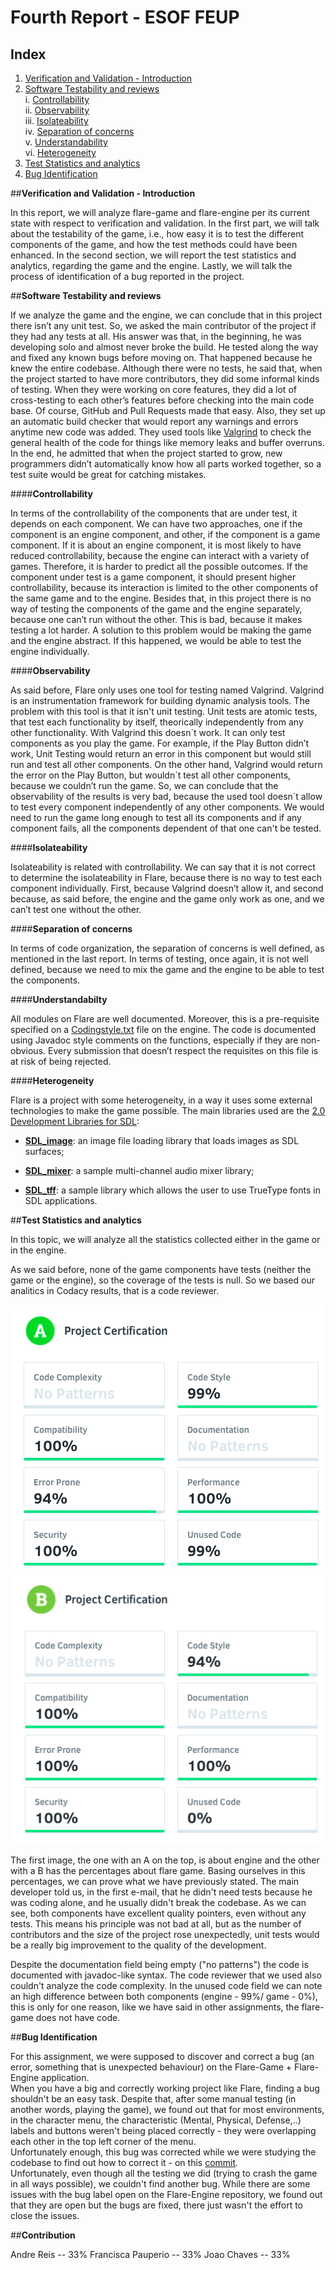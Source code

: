 # Fourth Report - ESOF FEUP

## Index
1. [Verification and Validation - Introduction](#intro)
2. [Software Testability and reviews](#test_rev)  
  i. [Controllability](#cont)  
  ii. [Observability](#obs)  
  iii. [Isolateability](#iso)  
  iv. [Separation of concerns](#conc)    
  v. [Understandability](#und)  
  vi. [Heterogeneity](#het)  
3. [Test Statistics and analytics](#test)
4. [Bug Identification](#bug)

##**Verification and Validation - Introduction** <a name ="intro"></a>

In this report, we will analyze flare-game and flare-engine per its current state with respect to verification and validation.
In the first part, we will talk about the testability of the game, i.e., how easy it is to test the different components of the game, and how the test methods could have been enhanced. In the second section, we will report the test statistics and analytics, regarding the game and the engine. Lastly, we will talk the process of identification of a bug reported in the project.


##**Software Testability and reviews** <a name ="test_rev"></a>

If we analyze the game and the engine, we can conclude that in this project there isn’t any unit test.
So, we asked the main contributor of the project if they had any tests at all. His answer was that, in the beginning, he was developing solo and almost never broke the build. He tested along the way and fixed any known bugs before moving on. That happened because he knew the entire codebase. Although there were no tests, he said that, when the project started to have more contributors, they did some informal kinds of testing. When they were working on core features, they did a lot of cross-testing to each other’s features before checking into the main code base. Of course, GitHub and Pull Requests made that easy. Also, they set up an automatic build checker that would report any warnings and errors anytime new code was added. They used tools like [Valgrind](http://valgrind.org/) to check the general health of the code for things like memory leaks and buffer overruns.
In the end, he admitted that when the project started to grow, new programmers didn’t automatically know how all parts worked together, so a test suite would be great for catching mistakes. 

####**Controllability** <a name ="cont"></a>

In terms of the controllability of the components that are under test, it depends on each component. We can have two approaches, one if the component is an engine component, and other, if the component is a game component.
If it is about an engine component, it is most likely to have reduced controllability, because the engine can interact with a variety of games. Therefore, it is harder to predict all the possible outcomes.
If the component under test is a game component, it should present higher controllability, because its interaction is limited to the other components of the same game and to the engine. 
Besides that, in this project there is no way of testing the components of the game and the engine separately, because one can’t run without the other. This is bad, because it makes testing a lot harder. A solution to this problem would be making the game and the engine abstract. If this happened, we would be able to test the engine individually.

####**Observability** <a name ="obs"></a>

As said before, Flare only uses one tool for testing named Valgrind. Valgrind is an instrumentation framework for building dynamic analysis tools. The problem with this tool is that it isn't unit testing. Unit tests are atomic tests, that test each functionality by itself, theorically independently from any other functionality. With Valgrind this doesn´t work. It can only test components as you play the game. For example, if the Play Button didn’t work, Unit Testing would return an error in this component but would still run and test all other components. On the other hand, Valgrind would return the error on the Play Button, but wouldn´t test all other components, because we couldn’t run the game.
So, we can conclude that the observability of the results is very bad, because the used tool doesn´t allow to test every component independently of any other components. We would need to run the game long enough to test all its components and if any component fails, all the components dependent of that one can't be tested.


####**Isolateability** <a name ="iso"></a>

Isolateability is related with controllability. We can say that it is not correct to determine the isolateability in Flare, because there is no way to test each component individually. First, because Valgrind doesn’t allow it, and second because, as said before, the engine and the game only work as one, and we can’t test one without the other.

####**Separation of concerns** <a name ="conc"></a>

In terms of code organization, the separation of concerns is well defined, as mentioned in the last report.
In terms of testing, once again, it is not well defined, because we need to mix the game and the engine to be able to test the components.

####**Understandabilty** <a name ="und"></a>

All modules on Flare are well documented. Moreover, this is a pre-requisite specified on a [Codingstyle.txt](https://github.com/clintbellanger/flare-engine/blob/master/Codingstyle.txt) file on the engine. The code is documented using Javadoc style comments on the functions, especially if they are non-obvious. Every submission that doesn’t respect the requisites on this file is at risk of being rejected.

####**Heterogeneity** <a name ="het"></a>

Flare is a project with some heterogeneity, in a way it uses some external technologies to make the game possible.  The main libraries used are the [2.0 Development Libraries for SDL](http://www.libsdl.org/download-2.0.php):

* **[SDL_image](https://www.libsdl.org/projects/SDL_image/)**: an image file loading library that loads images as SDL surfaces;

* **[SDL_mixer](https://www.libsdl.org/projects/SDL_mixer/)**: a sample multi-channel audio mixer library;

* **[SDL_tff](https://www.libsdl.org/projects/SDL_ttf/)**: a sample library which allows the user to use TrueType fonts in SDL applications.

##**Test Statistics and analytics** <a name ="test"></a>

In this topic, we will analyze all the statistics collected either in the game or in the engine.

As we said before, none of the game components have tests (neither the game or the engine), so the coverage of the tests is null. So we based our analitics in Codacy results, that is a code reviewer.

![Image](https://github.com/Francisca96/flare-game/blob/master/ESOF_docs/res/percentages_engine.png)
![Image](https://github.com/Francisca96/flare-game/blob/master/ESOF_docs/res/percentages_game.png)

The first image, the one with an A on the top, is about engine and the other with a B has the percentages about flare game. Basing ourselves in this percentages, we can prove what we have previously stated. 
The main developer told us, in the first e-mail, that he didn't need tests because he was coding alone, and he usually didn't break the codebase. As we can see, both components have excellent quality pointers, even without any tests. This means his principle was not bad at all, but as the number of contributors and the size of the project rose unexpectedly, unit tests would be a really big improvement to the quality of the development.

Despite the documentation field being empty ("no patterns") the code is documented with javadoc-like syntax. The code reviewer that we used also couldn't analyze the code complexity. In the unused code field we can note an high difference between both components (engine - 99%/ game - 0%), this is only for one reason, like we have said in other assignments, the flare-game does not have code.


##**Bug Identification** <a name ="bug"></a>

For this assignment, we were supposed to discover and correct a bug (an error, something that is unexpected behaviour) on the Flare-Game + Flare-Engine application.  
When you have a big and correctly working project like Flare, finding a bug shouldn't be an easy task. Despite that, after some manual testing (in another words, playing the game), we found out that for most environments, in the character menu, the characteristic (Mental, Physical, Defense,..) labels and buttons weren't being placed correctly - they were overlapping each other in the top left corner of the menu.  
Unfortunately enough, this bug was corrected while we were studying the codebase to find out how to correct it - on this [commit](https://github.com/clintbellanger/flare-engine/commit/2b7f9fbaab4ba67c6b7bc7ec7d2be7bbd2a048f8).  
Unfortunately, even though all the testing we did (trying to crash the game in all ways possible), we couldn't find another bug. While there are some issues with the bug label open on the Flare-Engine repository, we found out that they are open but the bugs are fixed, there just wasn't the effort to close the issues.


##**Contribution**

Andre Reis -- 33%
Francisca Pauperio -- 33%
Joao Chaves -- 33%
